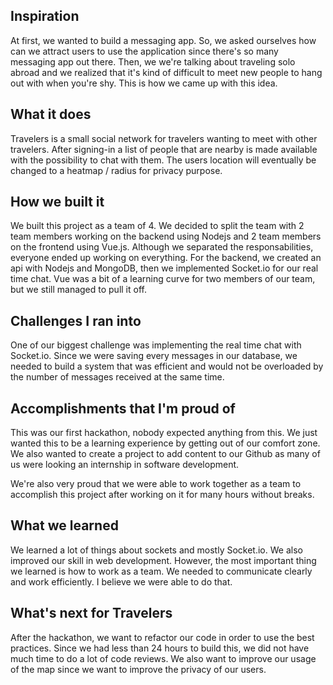 ## Inspiration
At first, we wanted to build a messaging app. So, we asked ourselves how can we attract users to use the application since there's so many messaging app out there. Then, we we're talking about traveling solo abroad and we realized that it's kind of difficult to meet new people to hang out with when you're shy. This is how we came up with this idea.

## What it does
Travelers is a small social network for travelers wanting to meet with other travelers. After signing-in a list of people that are nearby is made available with the possibility to chat with them. The users location will eventually be changed to a heatmap / radius for privacy purpose. 

## How we built it
We built this project as a team of 4. We decided to split the team with 2 team members working on the backend using Nodejs and 2 team members on the frontend using Vue.js. Although we separated the responsabilities, everyone ended up working on everything. For the backend, we created an api with Nodejs and MongoDB, then we implemented Socket.io for our real time chat. Vue was a bit of a learning curve for two members of our team, but we still managed to pull it off.

## Challenges I ran into
One of our biggest challenge was implementing the real time chat with Socket.io. Since we were saving every messages in our database, we needed to build a system that was efficient and would not be overloaded by the number of messages received at the same time. 

## Accomplishments that I'm proud of
This was our first hackathon, nobody expected anything from this. We just wanted this to be a learning experience by getting out of our comfort zone. We also wanted to create a project to add content to our Github as many of us were looking an internship in software development. 

We're also very proud that we were able to work together as a team to accomplish this project after working on it for many hours without breaks. 

## What we learned
We learned a lot of things about sockets and mostly Socket.io. We also improved our skill in web development. 
However, the most important thing we learned is how to work as a team. We needed to communicate clearly and work efficiently. I believe we were able to do that. 

## What's next for Travelers
After the hackathon, we want to refactor our code in order to use the best practices. Since we had less than 24 hours to build this, we did not have much time to do a lot of code reviews. We also want to improve our usage of the map since we want to improve the privacy of our users.

